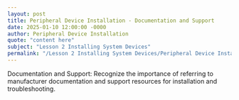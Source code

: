 ```yaml
---
layout: post
title: Peripheral Device Installation - Documentation and Support
date: 2025-01-10 12:00:00 -0000
author: Peripheral Device Installation
quote: "content here"
subject: "Lesson 2 Installing System Devices"
permalink: "/Lesson 2 Installing System Devices/Peripheral Device Installation/Peripheral Device Installation - Documentation and Support"
---
```


Documentation and Support: Recognize the importance of referring to manufacturer documentation and support resources for installation and troubleshooting.
